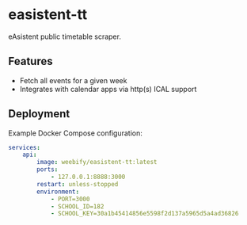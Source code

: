 # easistent-tt

eAsistent public timetable scraper.

## Features

- Fetch all events for a given week
- Integrates with calendar apps via http(s) ICAL support

## Deployment

Example Docker Compose configuration:

```yml
services:
    api:
        image: weebify/easistent-tt:latest
        ports:
            - 127.0.0.1:8888:3000
        restart: unless-stopped
        environment:
            - PORT=3000
            - SCHOOL_ID=182
            - SCHOOL_KEY=30a1b45414856e5598f2d137a5965d5a4ad36826
```
